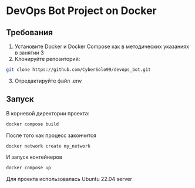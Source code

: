 # DevOps Bot Project on Docker

## Требования
1. Установите Docker и Docker Compose как в методических указаниях в занятии 3
2. Клонируйте репозиторий:
```bash
git clone https://github.com/CyberSolo99/devops_bot.git
```
3. Отредактируйте файл .env

## Запуск 
В корневой директории проекта:
```bash
docker compose build
```
После того как процесс закончится
```bash
docker network create my_network
```
И запуск контейнеров
```bash
docker compose up
```

Для проекта использовалась Ubuntu 22.04 server
